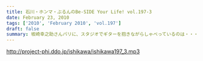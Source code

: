 ```yaml
---
title: 石川・ホンマ・ぶるんのBe-SIDE Your Life! vol.197-3
date: February 23, 2010
tags: ['2010', 'February 2010', 'vol.197']
draft: false
summary: 坂崎幸之助さんバリに、スタジオでギターを抱きながらしゃべっているのは・・・「オリジナル作成」「お茶の水」「スタジオ入り」などなんともな会話が展開中。そんなマンゴースタジオ。NAMAE
---
```


http://project-phi.ddo.jp/ishikawa/ishikawa197_3.mp3